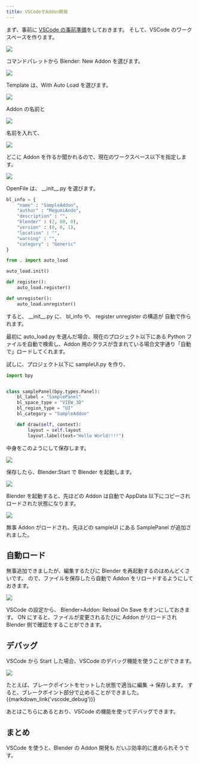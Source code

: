 ```yaml
---
title: VSCodeでAddon開発
---
```


まず、事前に [VSCode の事前準備](00_vscode_settings.md)をしておきます。
そして、VSCode のワークスペースを作ります。

![](https://gyazo.com/b166d25f88ebee60d973d9c14e160727.png)

コマンドパレットから Blender: New Addon を選びます。

![](https://gyazo.com/695da395f575b9b3d88dadcc84f81d43.png)

Template は、With Auto Load を選びます。

![](https://gyazo.com/f721acc56876b5e14e87ce550853a855.png)

Addon の名前と

![](https://gyazo.com/c0dbb117c127358c705a7f36e41325ca.png)

名前を入れて、

![](https://gyazo.com/cb1ac1563b77fe47531d3353a7d7675c.png)

どこに Addon を作るか聞かれるので、現在のワークスペース以下を指定します。

![](https://gyazo.com/1c8cc72894009e1882e09b6df5afd277.png)

OpenFile は、 \_\_init\_\_.py を選びます。

```python
bl_info = {
    "name" : "SampleAddon",
    "author" : "MegumiAndo",
    "description" : "",
    "blender" : (2, 80, 0),
    "version" : (0, 0, 1),
    "location" : "",
    "warning" : "",
    "category" : "Generic"
}

from . import auto_load

auto_load.init()

def register():
    auto_load.register()

def unregister():
    auto_load.unregister()
```

すると、 \_\_init\_\_.py に、 bl_info や、 register unregister の構造が
自動で作られます。

最初に auto_load.py を選んだ場合、現在のプロジェクト以下にある Python ファイルを自動で検索し、Addon 用のクラスが含まれている場合文字通り「自動で」ロードしてくれます。

試しに、プロジェクト以下に sampleUI.py を作り、

```python
import bpy


class samplePanel(bpy.types.Panel):
    bl_label = "SamplePanel"
    bl_space_type = "VIEW_3D"
    bl_region_type = "UI"
    bl_category = "SampleAddon"

    def draw(self, context):
        layout = self.layout
        layout.label(text="Hello World!!!!")

```

中身をこのようにして保存します。

![](https://gyazo.com/3d22729f5c1bb1de63fcce033d2625ee.png)

保存したら、Blender:Start で Blender を起動します。

![](https://gyazo.com/114b537d4de97d4aa86ccf36bb147c47.png)

Blender を起動すると、先ほどの Addon は自動で AppData 以下にコピーされ
ロードされた状態になります。

![](https://gyazo.com/1118781771c2e6d7af01d7aa2c6b1c20.png)

無事 Addon がロードされ、先ほどの sampleUI にある SamplePanel が追加されました。

## 自動ロード

無事追加できましたが、編集するたびに Blender を再起動するのはめんどくさいです。
ので、ファイルを保存したら自動で Addon をリロードするようにしておきます。

![](https://gyazo.com/7b5e07b46be8e55a0012fe63109c665a.png)

VSCode の設定から、 Blender>Addon: Reload On Save をオンにしておきます。
ON にすると、ファイルが変更されるたびに Addon がリロードされ
Blender 側で確認をすることができます。

## デバッグ

VSCode から Start した場合、VSCode のデバッグ機能を使うことができます。

![](https://gyazo.com/44f6fbc967e0eb7baa463ec78480b9fe.png)

たとえば、ブレークポイントをセットした状態で適当に編集 → 保存します。
すると、ブレークポイント部分で止めることができました。
{{markdown_link('vscode_debug')}}

あとはこちらにあるとおり、VSCode の機能を使ってデバッグできます。

## まとめ

VSCode を使うと、Blender の Addon 開発も
だいぶ効率的に進められそうです。
